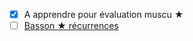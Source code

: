 - [x]  A apprendre pour évaluation muscu ★ 
- [ ] [Basson ★  récurrences](https://todoist.com/showTask?id=5845634313)